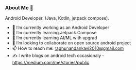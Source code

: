 ### About Me 👋

Android Developer. (Java, Kotlin, jetpack compose).

- 🔭 I’m currently working as an Android Developer
- 🌱 I’m currently learning Jetpack Compose
- 🌱 I’m currently learning AI/ML with upgrad
- 👯 I’m looking to collaborate on open source android project
- 📫 How to reach me: raghunandankavi2010@gmail.com
- ✍  I write blogs on android tech occasionaly - https://medium.com/me/stories/public
